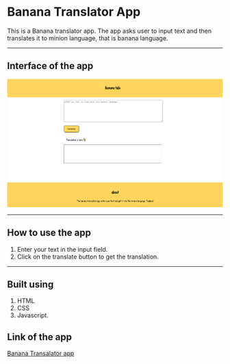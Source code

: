 # **Banana Translator App**
This is a Banana translator app.
The app asks user to input text and then translates it to minion language, that is banana language.

---

## **Interface of the app**
<img src="./images/interface.png" alt="interface" width="600" height="300"/>

---

## **How to use the app**
1. Enter your text in the input field.
2. Click on the translate button to get the translation.

---

## **Built using**
1. HTML
2. CSS
3. Javascript.

## **Link of the app**

[Banana Transalator app](https://rohitbananatalk.netlify.app/)
